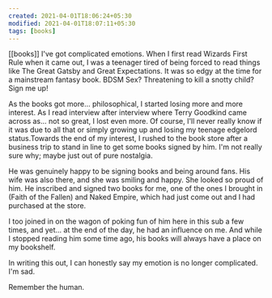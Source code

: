 ```yaml
---
created: 2021-04-01T18:06:24+05:30
modified: 2021-04-01T18:07:11+05:30
tags: [books]
---
```

[[books]]
 I've got complicated emotions. When I first read Wizards First Rule when it came out, I was a teenager tired of being forced to read things like The Great Gatsby and Great Expectations. It was so edgy at the time for a mainstream fantasy book. BDSM Sex? Threatening to kill a snotty child? Sign me up!

As the books got more... philosophical, I started losing more and more interest. As I read interview after interview where Terry Goodkind came across as... not so great, I lost even more. Of course, I'll never really know if it was due to all that or simply growing up and losing my teenage edgelord status.Towards the end of my interest, I rushed to the book store after a business trip to stand in line to get some books signed by him. I'm not really sure why; maybe just out of pure nostalgia.

He was genuinely happy to be signing books and being around fans. His wife was also there, and she was smiling and happy. She looked so proud of him. He inscribed and signed two books for me, one of the ones I brought in (Faith of the Fallen) and Naked Empire, which had just come out and I had purchased at the store.

I too joined in on the wagon of poking fun of him here in this sub a few times, and yet... at the end of the day, he had an influence on me. And while I stopped reading him some time ago, his books will always have a place on my bookshelf.

In writing this out, I can honestly say my emotion is no longer complicated. I'm sad.

Remember the human. 
